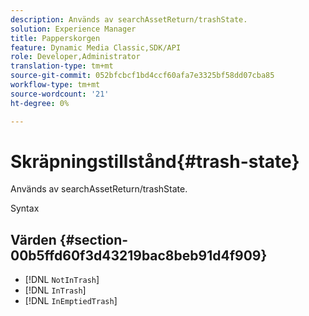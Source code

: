 ```yaml
---
description: Används av searchAssetReturn/trashState.
solution: Experience Manager
title: Papperskorgen
feature: Dynamic Media Classic,SDK/API
role: Developer,Administrator
translation-type: tm+mt
source-git-commit: 052bfcbcf1bd4ccf60afa7e3325bf58dd07cba85
workflow-type: tm+mt
source-wordcount: '21'
ht-degree: 0%

---
```



# Skräpningstillstånd{#trash-state}

Används av searchAssetReturn/trashState.

Syntax

## Värden {#section-00b5ffd60f3d43219bac8beb91d4f909}

* [!DNL `NotInTrash`]
* [!DNL `InTrash`]
* [!DNL `InEmptiedTrash`]

